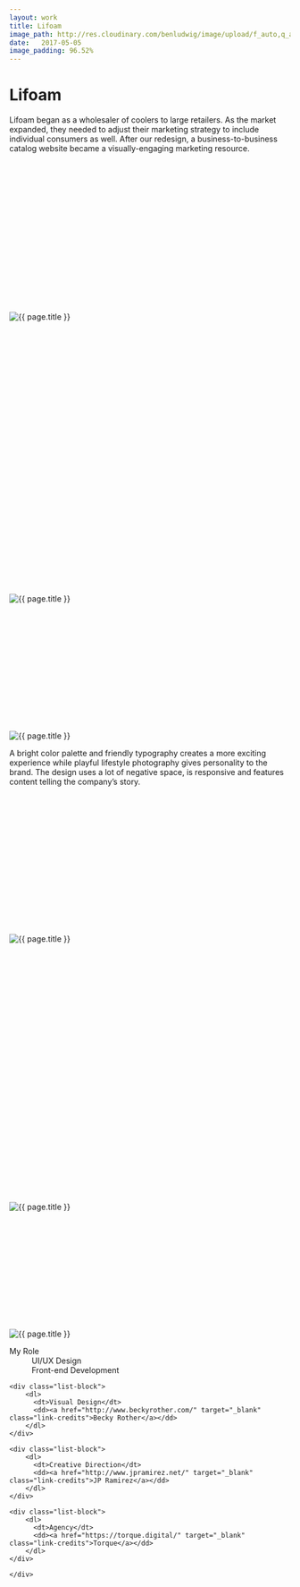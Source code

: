 ```yaml
---
layout: work
title: Lifoam
image_path: http://res.cloudinary.com/benludwig/image/upload/f_auto,q_auto/v1500057259/lifoam-2_gv9fdz.jpg
date:   2017-05-05
image_padding: 96.52%
---
```

<div class="grid-container">
<div class="grid">
<div class="grid-sizer"></div>

<div class="grid-item">
  <div class="copy-block revealblock">
    <h1>Lifoam</h1>
    <p>Lifoam began as a wholesaler of coolers to large retailers. As the market expanded, they needed to adjust their marketing strategy to include individual consumers as well. After our redesign, a business-to-business catalog website became a visually-engaging marketing resource.</p>
  </div>
</div>

<div class="grid-item">
<div class="imgblock revealblock" style="padding-top: 53.63%">
  <div class="signal"></div>
  <div class="imgfull">
  <img src="http://res.cloudinary.com/benludwig/image/upload/f_auto,q_auto/v1500057253/lifoam-1_hwkjnr.jpg" alt="{{ page.title }}" onload="imgLoaded(this)">
</div>
</div>
</div>

<div class="grid-item">
<div class="imgblock revealblock" style="padding-top: 96.52%">
  <div class="signal"></div>
  <div class="imgfull">
  <img src="http://res.cloudinary.com/benludwig/image/upload/f_auto,q_auto/v1500057259/lifoam-2_gv9fdz.jpg" alt="{{ page.title }}" onload="imgLoaded(this)">
</div>
</div>
</div>

<div class="grid-item">
<div class="imgblock revealblock" style="padding-top: 45.29%">
  <div class="signal"></div>
  <div class="imgfull">
  <img src="http://res.cloudinary.com/benludwig/image/upload/f_auto,q_auto/v1500057255/lifoam-3_ujf5xs.gif" alt="{{ page.title }}" onload="imgLoaded(this)">
</div>
</div>
</div>

<div class="grid-item">
  <div class="copy-block revealblock">
    <p>A bright color palette and friendly typography creates a more exciting experience while playful lifestyle photography gives personality to the brand. The design uses a lot of negative space, is responsive and features content telling the company’s story.</p>
  </div>
</div>

<div class="grid-item">
<div class="imgblock revealblock" style="padding-top: 49.51%">
  <div class="signal"></div>
  <div class="imgfull">
  <img src="http://res.cloudinary.com/benludwig/image/upload/f_auto,q_auto/v1500057256/lifoam-4_cvflww.jpg" alt="{{ page.title }}" onload="imgLoaded(this)">
</div>
</div>
</div>

<div class="grid-item">
<div class="imgblock revealblock" style="padding-top: 91.67%">
  <div class="signal"></div>
  <div class="imgfull">
  <img src="http://res.cloudinary.com/benludwig/image/upload/f_auto,q_auto/v1500057249/lifoam-6_jy18ze.jpg" alt="{{ page.title }}" onload="imgLoaded(this)">
</div>
</div>
</div>

<div class="grid-item">
<div class="imgblock revealblock" style="padding-top: 41.78%">
  <div class="signal"></div>
  <div class="imgfull">
  <img src="http://res.cloudinary.com/benludwig/image/upload/f_auto,q_auto/v1500057248/lifoam-5_pakqsb.gif" alt="{{ page.title }}" onload="imgLoaded(this)">
</div>
</div>
</div>

<div class="grid-item">
  <div class="copy-block revealblock">
    <div class="list-blocks">
    <div class="list-block">
        <dl>
          <dt>My Role</dt>
          <dd>UI/UX Design</dd>
          <dd>Front-end Development</dd>
        </dl>
    </div>

    <div class="list-block">
        <dl>
          <dt>Visual Design</dt>
          <dd><a href="http://www.beckyrother.com/" target="_blank" class="link-credits">Becky Rother</a></dd>
        </dl>
    </div>

    <div class="list-block">
        <dl>
          <dt>Creative Direction</dt>
          <dd><a href="http://www.jpramirez.net/" target="_blank" class="link-credits">JP Ramirez</a></dd>
        </dl>
    </div>

    <div class="list-block">
        <dl>
          <dt>Agency</dt>
          <dd><a href="https://torque.digital/" target="_blank" class="link-credits">Torque</a></dd>
        </dl>
    </div>
    
    </div>
  </div>
</div>


</div>
</div>
